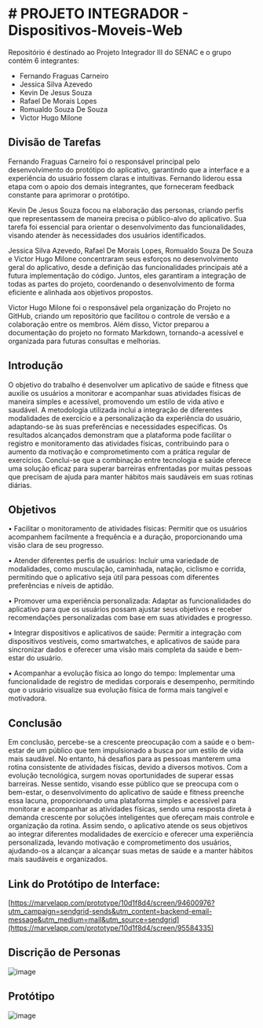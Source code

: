 # # PROJETO INTEGRADOR - Dispositivos-Moveis-Web

Repositório é destinado ao Projeto Integrador III do SENAC e o grupo contém 6 integrantes:
 * Fernando Fraguas Carneiro
 * Jessica Silva Azevedo
 * Kevin De Jesus Souza
 * Rafael De Morais Lopes
 * Romualdo Souza De Souza
 * Victor Hugo Milone

## Divisão de Tarefas

Fernando Fraguas Carneiro foi o responsável principal pelo desenvolvimento do protótipo do aplicativo, garantindo que a interface e a experiência do usuário fossem claras e intuitivas. Fernando liderou essa etapa com o apoio dos demais integrantes, que forneceram feedback constante para aprimorar o protótipo.

Kevin De Jesus Souza focou na elaboração das personas, criando perfis que representassem de maneira precisa o público-alvo do aplicativo. Sua tarefa foi essencial para orientar o desenvolvimento das funcionalidades, visando atender às necessidades dos usuários identificados.

Jessica Silva Azevedo, Rafael De Morais Lopes, Romualdo Souza De Souza e Victor Hugo Milone concentraram seus esforços no desenvolvimento geral do aplicativo, desde a definição das funcionalidades principais até a futura implementação do código. Juntos, eles garantiram a integração de todas as partes do projeto, coordenando o desenvolvimento de forma eficiente e alinhada aos objetivos propostos.

Victor Hugo Milone foi o responsável pela organização do Projeto no GitHub, criando um repositório que facilitou o controle de versão e a colaboração entre os membros. Além disso, Victor preparou a documentação do projeto no formato Markdown, tornando-a acessível e organizada para futuras consultas e melhorias.

## Introdução
   
O objetivo do trabalho é desenvolver um aplicativo de saúde e fitness que auxilie os usuários a monitorar e acompanhar suas atividades físicas de maneira simples e acessível, promovendo um estilo de vida ativo e saudável. A metodologia utilizada inclui a integração de diferentes modalidades de exercício e a personalização da experiência do usuário, adaptando-se às suas preferências e necessidades específicas. Os resultados alcançados demonstram que a plataforma pode facilitar o registro e monitoramento das atividades físicas, contribuindo para o aumento da motivação e comprometimento com a prática regular de exercícios. Conclui-se que a combinação entre tecnologia e saúde oferece uma solução eficaz para superar barreiras enfrentadas por muitas pessoas que precisam de ajuda para manter hábitos mais saudáveis em suas rotinas diárias.

## Objetivos

•	Facilitar o monitoramento de atividades físicas: Permitir que os usuários acompanhem facilmente a frequência e a duração, proporcionando uma visão clara de seu progresso.

•	Atender diferentes perfis de usuários: Incluir uma variedade de modalidades, como musculação, caminhada, natação, ciclismo e corrida, permitindo que o aplicativo seja útil para pessoas com diferentes preferências e níveis de aptidão.

•	Promover uma experiência personalizada: Adaptar as funcionalidades do aplicativo para que os usuários possam ajustar seus objetivos e receber recomendações personalizadas com base em suas atividades e progresso.

•	Integrar dispositivos e aplicativos de saúde: Permitir a integração com dispositivos vestíveis, como smartwatches, e aplicativos de saúde para sincronizar dados e oferecer uma visão mais completa da saúde e bem-estar do usuário.

•	Acompanhar a evolução física ao longo do tempo: Implementar uma funcionalidade de registro de medidas corporais e desempenho, permitindo que o usuário visualize sua evolução física de forma mais tangível e motivadora.


## Conclusão

Em conclusão, percebe-se a crescente preocupação com a saúde e o bem-estar de um público que tem impulsionado a busca por um estilo de vida mais saudável. No entanto, há desafios para as pessoas manterem uma rotina consistente de atividades físicas, devido a diversos motivos. Com a evolução tecnológica, surgem novas oportunidades de superar essas barreiras.
Nesse sentido, visando esse público que se preocupa com o bem-estar, o desenvolvimento do aplicativo de saúde e fitness preenche essa lacuna, proporcionando uma plataforma simples e acessível para monitorar e acompanhar as atividades físicas, sendo uma resposta direta à demanda crescente por soluções inteligentes que ofereçam mais controle e organização da rotina. Assim sendo, o aplicativo atende os seus objetivos ao integrar diferentes modalidades de exercício e oferecer uma experiência personalizada, levando motivação e comprometimento dos usuários, ajudando-os a alcançar a alcançar suas metas de saúde e a manter hábitos mais saudáveis e organizados.

## Link do Protótipo de Interface:
[https://marvelapp.com/prototype/10d1f8d4/screen/94600976?utm_campaign=sendgrid-sends&utm_content=backend-email-message&utm_medium=mail&utm_source=sendgrid](https://marvelapp.com/prototype/10d1f8d4/screen/95584335)

## Discrição de Personas

![image](https://github.com/VictorMilone/Dispositivos-Moveis-Web/blob/main/Personas.png)

## Protótipo 

![image](https://github.com/VictorMilone/Dispositivos-Moveis-Web/blob/main/Prot%C3%B3tipo.png)
